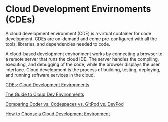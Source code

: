 # Cloud Development Envirnoments (CDEs)

A cloud development environment (CDE) is a virtual container for code development. CDEs are on-demand and come pre-configured with all the tools, libraries, and dependencies needed to code. 

A cloud-based development environment works by connecting a browser to a remote server that runs the cloud IDE. The server handles the compiling, executing, and debugging of the code, while the browser displays the user interface. 
Cloud development is the process of building, testing, deploying, and running software services in the cloud.

[CDEs: Cloud Development Environments](https://www.gitpod.io/cde)

[The Guide to Cloud Dev Environments](https://www.usenimbus.com/post/the-guide-to-cloud-dev-environments)

[Comparing Coder vs. Codespaces vs. GitPod vs. DevPod](https://loft.sh/blog/comparing-coder-vs-codespaces-vs-gitpod-vs-devpod/)

[How to Choose a Cloud Development Environment](https://thenewstack.io/how-to-choose-a-cloud-development-environment/)